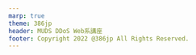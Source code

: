 ```yaml
---
marp: true
theme: 386jp
header: MUDS DDoS Web系講座
footer: Copyright 2022 @386jp All Rights Reserved.
---
```


